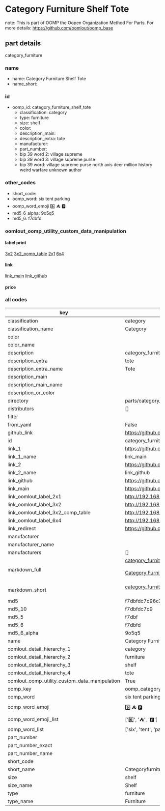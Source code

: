 # Category Furniture Shelf Tote  

note: This is part of OOMP the Oopen Organization Method For Parts. For more details: https://github.com/oomlout/oomp_base

##  part details
  



category_furniture



### name
* name: Category Furniture Shelf Tote
* name_short: 
### id
* oomp_id: category_furniture_shelf_tote
  * classification: category
  * type: furniture
  * size: shelf
  * color: 
  * description_main: 
  * description_extra: tote
  * manufacturer: 
  * part_number: 
  * bip 39 word 2: village supreme
  * bip 39 word 3: village supreme purse
  * bip 39 word: village supreme purse north axis deer million history weird warfare unknown author

### other_codes
* short_code: 
* oomp_word: six tent parking
* oomp_word_emoji :six: :tent: :parking:
* md5_6_alpha: 9o5q5
* md5_6: f7dbfd






### oomlout_oomp_utility_custom_data_manipulation
#### label print
[3x2](http://192.168.1.245:1112/?label=oomp%209o5q5)
[3x2_oomp_table](http://192.168.1.108:1112/?label=oomp%209o5q5)
[2x1](http://192.168.1.242:1112/?label=oomp%209o5q5)
[6x4](http://192.168.1.55:1112/?label=oomp%209o5q5)    

#### link

[link_main](https://github.com/oomlout/oomlout_oomp_version_1_messy/tree/main/parts/category_furniture_shelf_tote) [link_github](https://github.com/oomlout/oomlout_oomp_version_1_messy/tree/main/parts/category_furniture_shelf_tote)                             

#### price







### all codes 
| key | value |  
| --- | --- |  
| classification | category |  
| classification_name | Category |  
| color |  |  
| color_name |  |  
| description | category_furniture |  
| description_extra | tote |  
| description_extra_name | Tote |  
| description_main |  |  
| description_main_name |  |  
| description_or_color |   |  
| directory | parts/category_furniture_shelf_tote |  
| distributors | [] |  
| filter |  |  
| from_yaml | False |  
| github_link | https://github.com/oomlout/oomlout_oomp_part_src/tree/main/parts/category_furniture_shelf_tote |  
| id | category_furniture_shelf_tote |  
| link_1 | https://github.com/oomlout/oomlout_oomp_version_1_messy/tree/main/parts/category_furniture_shelf_tote |  
| link_1_name | link_main |  
| link_2 | https://github.com/oomlout/oomlout_oomp_version_1_messy/tree/main/parts/category_furniture_shelf_tote |  
| link_2_name | link_github |  
| link_github | https://github.com/oomlout/oomlout_oomp_version_1_messy/tree/main/parts/category_furniture_shelf_tote |  
| link_main | https://github.com/oomlout/oomlout_oomp_version_1_messy/tree/main/parts/category_furniture_shelf_tote |  
| link_oomlout_label_2x1 | http://192.168.1.242:1112/?label=oomp%209o5q5 |  
| link_oomlout_label_3x2 | http://192.168.1.245:1112/?label=oomp%209o5q5 |  
| link_oomlout_label_3x2_oomp_table | http://192.168.1.108:1112/?label=oomp%209o5q5 |  
| link_oomlout_label_6x4 | http://192.168.1.55:1112/?label=oomp%209o5q5 |  
| link_redirect | https://github.com/oomlout/oomlout_oomp_version_1_messy/tree/main/parts/category_furniture_shelf_tote |  
| manufacturer |  |  
| manufacturer_name |  |  
| manufacturers | [] |  
| markdown_full | [category_furniture_shelf_tote](none)<br>[](none)<br>[Category Furniture Shelf Tote](none)<br><br> |  
| markdown_short | [category_furniture_shelf_tote](none)<br><br> |  
| md5 | f7dbfdc7c96c3194e50879655d367fa0 |  
| md5_10 | f7dbfdc7c9 |  
| md5_5 | f7dbf |  
| md5_6 | f7dbfd |  
| md5_6_alpha | 9o5q5 |  
| name | Category Furniture Shelf Tote |  
| oomlout_detail_hierarchy_1 | category |  
| oomlout_detail_hierarchy_2 | furniture |  
| oomlout_detail_hierarchy_3 | shelf |  
| oomlout_detail_hierarchy_4 | tote |  
| oomlout_oomp_utility_custom_data_manipulation | True |  
| oomp_key | oomp_category_furniture_shelf_tote |  
| oomp_word | six tent parking |  
| oomp_word_emoji | :six: :tent: :parking: |  
| oomp_word_emoji_list | [':six:', ':tent:', ':parking:'] |  
| oomp_word_list | ['six', 'tent', 'parking'] |  
| part_number |  |  
| part_number_exact |  |  
| part_number_name |  |  
| short_code |  |  
| short_name | Categoryfurniture |  
| size | shelf |  
| size_name | Shelf |  
| type | furniture |  
| type_name | Furniture |  
